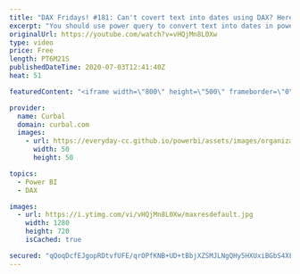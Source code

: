 ```yaml
---
title: "DAX Fridays! #181: Can't covert text into dates using DAX? Here is why..."
excerpt: "You should use power query to convert text into dates in power bi, but if you have a direct query or live connection and you need to do it in DAX, here is a tutorial of what works, what doesnt and what to watch for.  Enjoy!  Here you can download all the pbix files: https://curbal.com/donwload-center"
originalUrl: https://youtube.com/watch?v=vHQjMn8L0Xw
type: video
price: Free
length: PT6M21S
publishedDateTime: 2020-07-03T12:41:40Z
heat: 51

featuredContent: "<iframe width=\"800\" height=\"500\" frameborder=\"0\" src=\"https://www.youtube.com/embed/vHQjMn8L0Xw\" allow=\"accelerometer; autoplay; encrypted-media; gyroscope; picture-in-picture\" allowfullscreen></iframe>"

provider:
  name: Curbal
  domain: curbal.com
  images:
    - url: https://everyday-cc.github.io/powerbi/assets/images/organizations/curbal.com-50x50.jpg
      width: 50
      height: 50

topics:
  - Power BI
  - DAX

images:
  - url: https://i.ytimg.com/vi/vHQjMn8L0Xw/maxresdefault.jpg
    width: 1280
    height: 720
    isCached: true

secured: "qQoqDcfEJgopRDtvfUFE/qrOPfKNB+UD+tBbjXZSMJLNgQHy5HXUxiBGbS4XFqtDWDXptO5bfGn9K2pVpevqjENlr97zgK2tGdWG+CmoIFXJKv9jfR6h/clYmSvJkIR37rFuAdfMMFvJDZDFDAr0cxEOI/gKdpBZLLpx/9lX9+odMx1r/Gi4wmh8uQv2//KshM1gVJ3K6YELrSHkJJut/RbtkO4NFJhmkXCZX6aZwqbPTw/5SZN1d2MLkIGlP/K7YyWULTbnwOhQm5Pwetv6BDzaFQhPEPUKSggRur9dxymin/jYSXhvzRPWrFoKKRBKOAr/x9wQbHH55EkgbW7s0uaNWKx50ycsZGzA6SeN7souzNvHsTzbak65K/r6xTDzV4n1V3kbSholbJHlJnA7vf4v5nlMPUy0dYAh8kapM7w=;nXd0c9A8SGFiGoTSb/iruA=="
---
```


